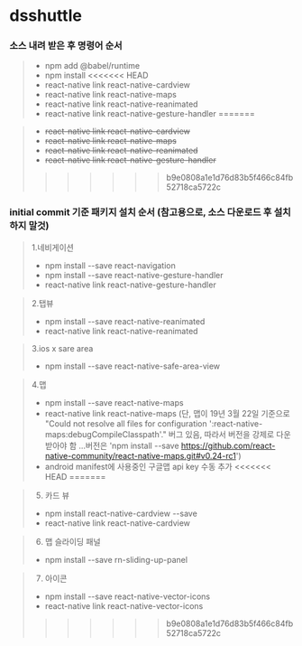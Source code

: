 # dsshuttle

### 소스 내려 받은 후 명령어 순서
> + npm add @babel/runtime
> + npm install 
<<<<<<< HEAD
> + react-native link react-native-cardview
> + react-native link react-native-maps
> + react-native link react-native-reanimated
> + react-native link react-native-gesture-handler
=======

> + ~~react-native link react-native-cardview~~
> + ~~react-native link react-native-maps~~
> + ~~react-native link react-native-reanimated~~
> + ~~react-native link react-native-gesture-handler~~
>>>>>>> b9e0808a1e1d76d83b5f466c84fb52718ca5722c



### initial commit 기준 패키지 설치 순서 (참고용으로, 소스 다운로드 후 설치 하지 말것)

> 1.네비게이션
> + npm install --save react-navigation
> + npm install --save react-native-gesture-handler
> + react-native link react-native-gesture-handler

> 2.탭뷰
> + npm install --save react-native-reanimated
> + react-native link react-native-reanimated

> 3.ios x sare area
> + npm install --save react-native-safe-area-view

> 4.맵
> + npm install --save react-native-maps
> + react-native link react-native-maps
(단, 맵이 19년 3월 22일 기준으로 "Could not resolve all files for configuration ':react-native-maps:debugCompileClasspath'." 버그 있음, 따라서 버전을 강제로 다운 받아야 함 ...버전은 'npm install --save https://github.com/react-native-community/react-native-maps.git#v0.24-rc1')
> + android manifest에 사용중인 구글맵 api key 수동 추가
<<<<<<< HEAD
=======

> 5. 카드 뷰
> + npm install react-native-cardview --save
> + react-native link react-native-cardview

> 6. 맵 슬라이딩 패널
> + npm install --save rn-sliding-up-panel

> 7. 아이콘
> + npm install --save react-native-vector-icons
> + react-native link react-native-vector-icons
>>>>>>> b9e0808a1e1d76d83b5f466c84fb52718ca5722c
